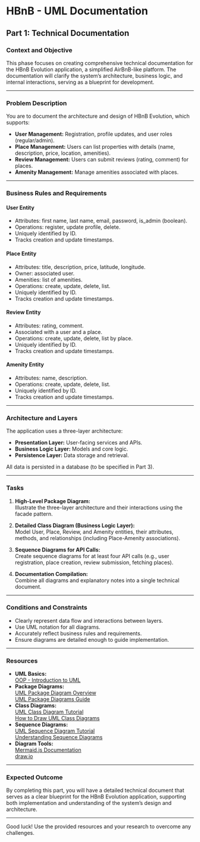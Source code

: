 # HBnB - UML Documentation

## Part 1: Technical Documentation

### Context and Objective

This phase focuses on creating comprehensive technical documentation for the HBnB Evolution application, a simplified AirBnB-like platform. The documentation will clarify the system’s architecture, business logic, and internal interactions, serving as a blueprint for development.

---

### Problem Description

You are to document the architecture and design of HBnB Evolution, which supports:

- **User Management:** Registration, profile updates, and user roles (regular/admin).
- **Place Management:** Users can list properties with details (name, description, price, location, amenities).
- **Review Management:** Users can submit reviews (rating, comment) for places.
- **Amenity Management:** Manage amenities associated with places.

---

### Business Rules and Requirements

#### User Entity

- Attributes: first name, last name, email, password, is_admin (boolean).
- Operations: register, update profile, delete.
- Uniquely identified by ID.
- Tracks creation and update timestamps.

#### Place Entity

- Attributes: title, description, price, latitude, longitude.
- Owner: associated user.
- Amenities: list of amenities.
- Operations: create, update, delete, list.
- Uniquely identified by ID.
- Tracks creation and update timestamps.

#### Review Entity

- Attributes: rating, comment.
- Associated with a user and a place.
- Operations: create, update, delete, list by place.
- Uniquely identified by ID.
- Tracks creation and update timestamps.

#### Amenity Entity

- Attributes: name, description.
- Operations: create, update, delete, list.
- Uniquely identified by ID.
- Tracks creation and update timestamps.

---

### Architecture and Layers

The application uses a three-layer architecture:

- **Presentation Layer:** User-facing services and APIs.
- **Business Logic Layer:** Models and core logic.
- **Persistence Layer:** Data storage and retrieval.

All data is persisted in a database (to be specified in Part 3).

---

### Tasks

1. **High-Level Package Diagram:**  
    Illustrate the three-layer architecture and their interactions using the facade pattern.

2. **Detailed Class Diagram (Business Logic Layer):**  
    Model User, Place, Review, and Amenity entities, their attributes, methods, and relationships (including Place-Amenity associations).

3. **Sequence Diagrams for API Calls:**  
    Create sequence diagrams for at least four API calls (e.g., user registration, place creation, review submission, fetching places).

4. **Documentation Compilation:**  
    Combine all diagrams and explanatory notes into a single technical document.

---

### Conditions and Constraints

- Clearly represent data flow and interactions between layers.
- Use UML notation for all diagrams.
- Accurately reflect business rules and requirements.
- Ensure diagrams are detailed enough to guide implementation.

---

### Resources

- **UML Basics:**  
  [OOP - Introduction to UML](#)
- **Package Diagrams:**  
  [UML Package Diagram Overview](#)  
  [UML Package Diagrams Guide](#)
- **Class Diagrams:**  
  [UML Class Diagram Tutorial](#)  
  [How to Draw UML Class Diagrams](#)
- **Sequence Diagrams:**  
  [UML Sequence Diagram Tutorial](#)  
  [Understanding Sequence Diagrams](#)
- **Diagram Tools:**  
  [Mermaid.js Documentation](#)  
  [draw.io](#)

---

### Expected Outcome

By completing this part, you will have a detailed technical document that serves as a clear blueprint for the HBnB Evolution application, supporting both implementation and understanding of the system’s design and architecture.

---

Good luck! Use the provided resources and your research to overcome any challenges.